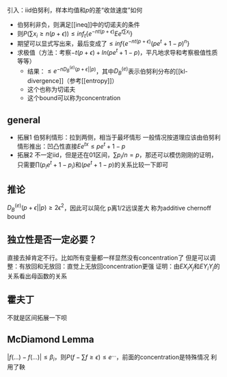 引入：iid伯努利，样本均值和$p$的差“收敛速度”如何
- 伯努利非负，则满足[[ineq]]中的切诺夫的条件
- 则$P(\sum x_i \ge n(p+\epsilon)) \le inf_t \{e^{-nt(p+\epsilon)}Ee^{t\sum x_i}\}$
- 期望可以显式写出来，最后变成了$\le inf\{ e^{-nt(p+\epsilon)}(pe^t+1-p)^n\}$
- 求极值（方法：考察$-t(p+\epsilon) + ln(pe^t+1-p)$，平凡地求导和考察极值性质等等）
  - 结果：$\le e^{-n D_B^{(e)}(p+\epsilon ||p )}$，其中$D_B^{(e)}$表示伯努利分布的[[kl-divergence]]（参考[[entropy]]）
  - 这个也称为切诺夫
  - 这个bound可以称为concentration
## general
- 拓展1
伯努利情形：拉到两侧，相当于最坏情形
一般情况按道理应该由伯努利情形推出：凹凸性直接$Ee^{tx}\le pe^t+1-p$
- 拓展2
不一定iid，但是还在01区间，$\sum p_i/n=p$，那还可以模仿刚刚的证明，只需要$\prod (p_ie^t+1-p_i)$和$(pe^t+1-p)$的关系比较一下即可
## 推论
$D_B^{(e)}(p+\epsilon||p)\ge 2\epsilon^2$，因此可以简化
p离1/2远误差大
称为additive chernoff bound
## 独立性是否一定必要？
直接去掉肯定不行。比如所有变量都一样显然没有concentration了
但是可以调整：有放回和无放回：直觉上无放回concentration更强
证明：由$EX_iX_j$和$EY_iY_j$的关系看出母函数的关系
## 霍夫丁
不就是区间拓展一下呗
## McDiamond Lemma
$|f(...)-f(...)|\le \beta_i$，则$P(f-\sum f\ge \epsilon)\le e^{...}$，前面的concentration是特殊情况
利用了鞅